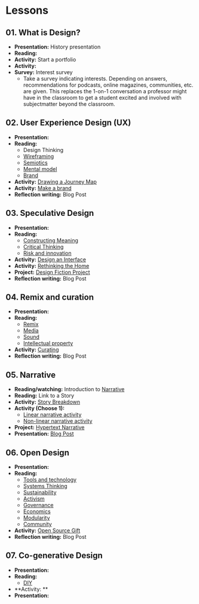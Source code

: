 # Lessons

## 01. What is Design?
- **Presentation:** History presentation
- **Reading:**
- **Activity:** Start a portfolio
- **Activity:** 
- **Survey:** Interest survey
  - Take a survey indicating interests. Depending on answers, recommendations for podcasts, online magazines, communities, etc. are given. This replaces the 1-on-1 conversation a professor might have in the classroom to get a student excited and involved with subjectmatter beyond the classroom.



## 02. User Experience Design (UX)
- **Presentation:**
- **Reading:**
  - Design Thinking
  - [Wireframing](../topics/wireframing.md)
  - [Semiotics](../topics/semiotics.md)
  - [Mental model](../topics/mental-model.md)
  - [Brand](../topics/brand.md)
- **Activity:** [Drawing a Journey Map](../practice/drawing-a-journey-map.md)
- **Activity:** [Make a brand](../practice/make-a-brand.md)
- **Reflection writing:** Blog Post

## 03. Speculative Design
- **Presentation:**
- **Reading:**
  - [Constructing Meaning](../topics/critical-thinking.md)
  - [Critical Thinking](../topics/critical-thinking.md)
  - [Risk and innovation](../topics/risk-and-innovation.md)
- **Activity:** [Design an Interface](../practice/design-an-interface.md)
- **Activity:** [Rethinking the Home](../practice/rethinking-the-home.md)
- **Project:** [Design Fiction Project](../projects/design-fiction-project.md)
- **Reflection writing:** Blog Post

## 04. Remix and curation
- **Presentation:**
- **Reading:**
  - [Remix](../topics/remix.md)
  - [Media](../topics/media.md)
  - [Sound](../topics/sound.md)
  - [Intellectual property](../topics/intellectual-property.md)
- **Activity:** [Curating](../practice/curating-for-an-idea.md)
- **Reflection writing:** Blog Post

## 05. Narrative
- **Reading/watching:** Introduction to [Narrative](../topics/narrative.md)
- **Reading:** Link to a Story
- **Activity:** [Story Breakdown](practice/story_breakdown.md)
- **Activity (Choose 1):**
  - [Linear narrative activity](../practice/linear_narrative.md)
  - [Non-linear narrative activity](../practice/non-linear_narrative.md)
- **Project:** [Hypertext Narrative](../projects/hypertext_narrative_project.md)
- **Presentation:** [Blog Post](../practice/blog_post_narrative.md)

## 06. Open Design
- **Presentation:**
- **Reading:**
  - [Tools and technology](../topics/tools-and-technology.md)
  - [Systems Thinking](../topics/systems-thinking.md)
  - [Sustainability](../topics/sustainability.md)
  - [Activism](../topics/activism.md)
  - [Governance](../topics/governance.md)
  - [Economics](../topics/economics.md)
  - [Modularity](../topics/modularity.md)
  - [Community](../topics/community.md)
- **Activity:** [Open Source Gift](../practice/open_source_gift.md)
- **Reflection writing:** Blog Post

## 07. Co-generative Design
- **Presentation:**
- **Reading:**
  - [DIY](../topics/diy.md)
- **Activity: **
- **Presentation:**
